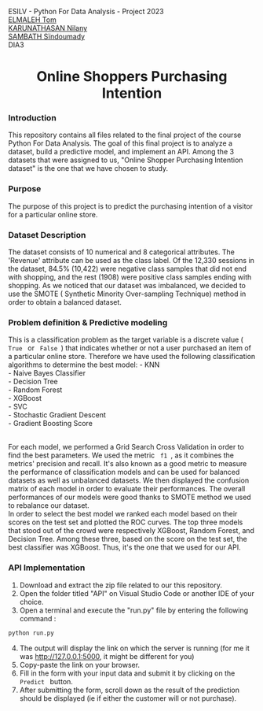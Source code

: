 ESILV - Python For Data Analysis - Project 2023 <br>
[ELMALEH Tom](https://www.linkedin.com/in/tom-elmaleh/) <br>
[KARUNATHASAN Nilany](https://www.linkedin.com/in/nilany-karunathasan-7b49691ba/) <br>
[SAMBATH Sïndoumady](https://www.linkedin.com/in/s%C3%AFndoumady-sambath-a7519a209/) <br>
DIA3
<br>
<h1 align="center">Online Shoppers Purchasing Intention</h1>
<i class="fa fa-shopping-cart" style="font-size:36px"></i>

### Introduction
This repository contains all files related to the final project of the course Python For Data Analysis. The goal of this final project is to analyze a dataset, build a predictive model, and implement an API. Among the 3 datasets that were assigned to us, "Online Shopper Purchasing Intention dataset" is the one that we have chosen to study. 
 
### Purpose
The purpose of this project is to predict the purchasing intention of a visitor for a particular online store. 

### Dataset Description
The dataset consists of 10 numerical and 8 categorical attributes. The 'Revenue' attribute can be used as the class label. Of the 12,330 sessions in the dataset, 84.5% (10,422) were negative class samples that did not end with shopping, and the rest (1908) were positive class samples ending with shopping.
As we noticed that our dataset was imbalanced, we decided to use the SMOTE ( Synthetic Minority Over-sampling Technique) method in order to obtain a balanced dataset.

### Problem definition & Predictive modeling
This is a classification problem as the target variable is a discrete value (<code> True </code>  or  <code> False </code>) that indicates whether or not a user purchased an item of a particular online store.
Therefore we have used the following classification algorithms to determine the best model: 
        -  KNN <br>
        -  Naive Bayes Classifier <br>
        -  Decision Tree <br>
        -  Random Forest <br>
        -  XGBoost <br>
        -  SVC <br>
        -  Stochastic Gradient Descent <br>
        -  Gradient Boosting Score <br>

<br> For each model, we performed a Grid Search Cross Validation in order to find the best parameters. We used the metric <code> f1 </code>, as it combines the metrics' precision and recall. It's also known as a good metric to measure the performance of classification models and can be used for balanced datasets as well as unbalanced datasets. We then displayed the confusion matrix of each model in order to evaluate their performances. The overall performances of our models were good thanks to SMOTE method we used to rebalance our dataset. 
<br> In order to select the best model we ranked each model based on their scores on the test set and plotted the ROC curves.
The top three models that stood out of the crowd were respectively XGBoost, Random Forest, and Decision Tree.
Among these three, based on the score on the test set, the best classifier was XGBoost. Thus, it's the one that we used for our API.


### API Implementation
1. Download and extract the zip file related to our this repository.
2. Open the folder titled "API" on Visual Studio Code or another IDE of your choice.
3. Open a terminal and execute the "run.py" file by entering the following command :
```python
python run.py
```
4. The output will display the link on which the server is running (for me it was http://127.0.0.1:5000, it might be different for you)
5. Copy-paste the link on your browser.
6. Fill in the form with your input data and submit it by clicking on the  <code> Predict </code>  button.
7. After submitting the form, scroll down as the result of the prediction should be displayed (ie if either the customer will or not purchase).








